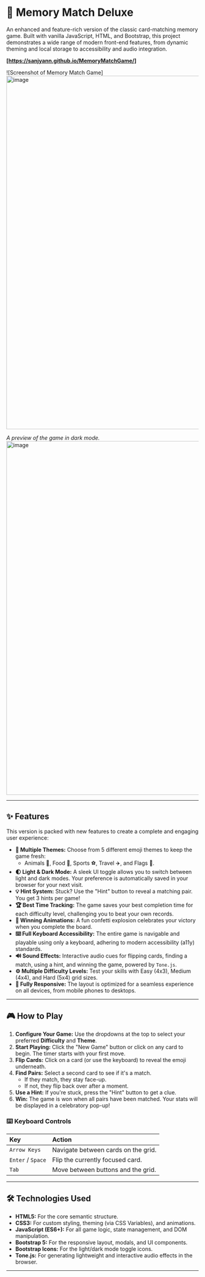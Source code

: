 # 🧠 Memory Match Deluxe

An enhanced and feature-rich version of the classic card-matching memory game. Built with vanilla JavaScript, HTML, and Bootstrap, this project demonstrates a wide range of modern front-end features, from dynamic theming and local storage to accessibility and audio integration.

**[https://sanjyann.github.io/MemoryMatchGame/]**

![Screenshot of Memory Match Game]
<img width="1897" height="926" alt="image" src="https://github.com/user-attachments/assets/0410a658-205c-42ae-8ad8-26432d0a5e04" />

*A preview of the game in dark mode.*
<img width="1903" height="927" alt="image" src="https://github.com/user-attachments/assets/41988664-80cc-4b1f-8eb5-de3a18e15b37" />

---

## ✨ Features

This version is packed with new features to create a complete and engaging user experience:

* **🎨 Multiple Themes:** Choose from 5 different emoji themes to keep the game fresh:
    * Animals 🐶, Food 🍕, Sports ⚽️, Travel ✈️, and Flags 🏁.
* **🌓 Light & Dark Mode:** A sleek UI toggle allows you to switch between light and dark modes. Your preference is automatically saved in your browser for your next visit.
* **💡 Hint System:** Stuck? Use the "Hint" button to reveal a matching pair. You get 3 hints per game!
* **🏆 Best Time Tracking:** The game saves your best completion time for each difficulty level, challenging you to beat your own records.
* **🎉 Winning Animations:** A fun confetti explosion celebrates your victory when you complete the board.
* **⌨️ Full Keyboard Accessibility:** The entire game is navigable and playable using only a keyboard, adhering to modern accessibility (a11y) standards.
* **🔊 Sound Effects:** Interactive audio cues for flipping cards, finding a match, using a hint, and winning the game, powered by `Tone.js`.
* **⚙️ Multiple Difficulty Levels:** Test your skills with Easy (4x3), Medium (4x4), and Hard (5x4) grid sizes.
* **📱 Fully Responsive:** The layout is optimized for a seamless experience on all devices, from mobile phones to desktops.

---

## 🎮 How to Play

1.  **Configure Your Game:** Use the dropdowns at the top to select your preferred **Difficulty** and **Theme**.
2.  **Start Playing:** Click the "New Game" button or click on any card to begin. The timer starts with your first move.
3.  **Flip Cards:** Click on a card (or use the keyboard) to reveal the emoji underneath.
4.  **Find Pairs:** Select a second card to see if it's a match.
    * If they match, they stay face-up.
    * If not, they flip back over after a moment.
5.  **Use a Hint:** If you're stuck, press the "Hint" button to get a clue.
6.  **Win:** The game is won when all pairs have been matched. Your stats will be displayed in a celebratory pop-up!

### ⌨️ Keyboard Controls

| Key           | Action                               |
| :------------ | :----------------------------------- |
| `Arrow Keys`  | Navigate between cards on the grid.  |
| `Enter` / `Space` | Flip the currently focused card.     |
| `Tab`         | Move between buttons and the grid.   |

---

## 🛠️ Technologies Used

* **HTML5:** For the core semantic structure.
* **CSS3:** For custom styling, theming (via CSS Variables), and animations.
* **JavaScript (ES6+):** For all game logic, state management, and DOM manipulation.
* **Bootstrap 5:** For the responsive layout, modals, and UI components.
* **Bootstrap Icons:** For the light/dark mode toggle icons.
* **Tone.js:** For generating lightweight and interactive audio effects in the browser.

---
